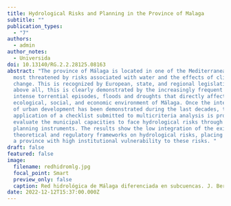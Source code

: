 ```yaml
---
title: Hydrological Risks and Planning in the Province of Malaga
subtitle: ""
publication_types:
  - "7"
authors:
  - admin
author_notes:
  - Universida
doi: 10.13140/RG.2.2.28125.08163
abstract: "The province of Málaga is located in one of the Mediterranean regions
  most threatened by risks associated with water and the effects of climate
  change. This is recognized by European, state, and regional legislation and
  above all, this is clearly demonstrated by the increasingly frequent and
  intense torrential episodes, floods and droughts that directly affect the
  ecological, social, and economic environment of Málaga. Once the interference
  of urban development has been demonstrated during the last decades, the
  application of a checklist submitted to multicriteria analysis is proposed to
  evaluate the municipal capacities to face hydrological risks through their
  planning instruments. The results show the low integration of the existing
  theoretical and regulatory frameworks on hydrological risks, placing Málaga as
  a province with high institutional vulnerability to these risks. "
draft: false
featured: false
image:
  filename: redhidromlg.jpg
  focal_point: Smart
  preview_only: false
  caption: Red hidrológica de Málaga diferenciada en subcuencas. J. Bernal.
date: 2022-12-12T15:37:00.000Z
---
```

